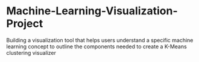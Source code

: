 # Machine-Learning-Visualization-Project
Building a visualization tool that helps users understand a specific machine learning concept to outline the components needed to create a K-Means clustering visualizer 
